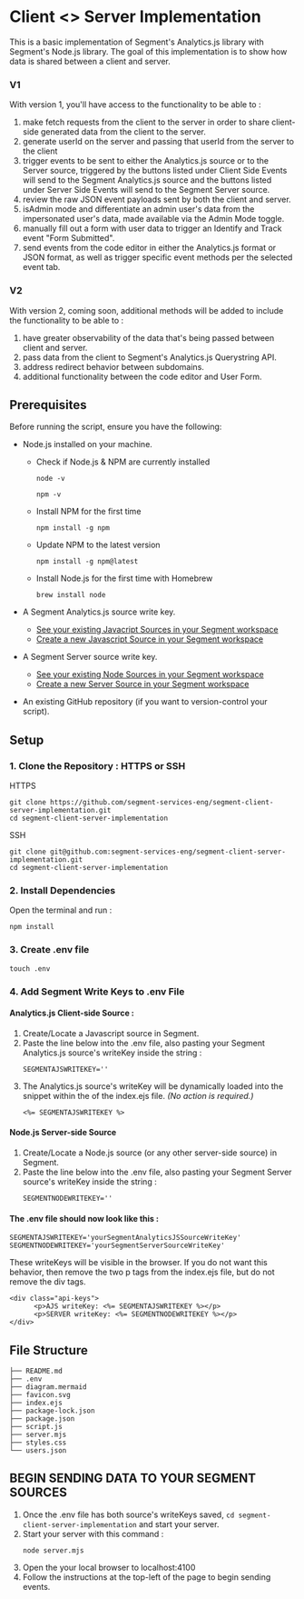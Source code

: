 # Client <> Server Implementation
This is a basic implementation of Segment's Analytics.js library with Segment's Node.js library. The goal of this implementation is to show how data is shared between a client and server.

### V1
With version 1, you'll have access to the functionality to be able to :
1. make fetch requests from the client to the server in order to share client-side generated data from the client to the server.
2. generate userId on the server and passing that userId from the server to the client
3. trigger events to be sent to either the Analytics.js source or to the Server source, triggered by the buttons listed under Client Side Events will send to the Segment Analytics.js source and the buttons listed under Server Side Events will send to the Segment Server source.
4. review the raw JSON event payloads sent by both the client and server.
5. isAdmin mode and differentiate an admin user's data from the impersonated user's data, made available via the Admin Mode toggle.
6. manually fill out a form with user data to trigger an Identify and Track event "Form Submitted".
7. send events from the code editor in either the Analytics.js format or JSON format, as well as trigger specific event methods per the selected event tab.
### V2
With version 2, coming soon, additional methods will be added to include the functionality to be able to : 
1. have greater observability of the data that's being passed between client and server.
2. pass data from the client to Segment's Analytics.js Querystring API.
3. address redirect behavior between subdomains.
4. additional functionality between the code editor and User Form.

## Prerequisites

Before running the script, ensure you have the following:
- Node.js installed on your machine.
  - Check if Node.js & NPM are currently installed
    ```
    node -v
    ```  
    ```
    npm -v
    ``` 
  - Install NPM for the first time
    ```
    npm install -g npm
    ```
  - Update NPM to the latest version
    ```
    npm install -g npm@latest
    ```
  - Install Node.js for the first time with Homebrew
    ```
    brew install node
    ```

- A Segment Analytics.js source write key.
  - [See your existing Javacript Sources in your Segment workspace](https://app.segment.com/goto-my-workspace/sources?search=javascript)
  - [Create a new Javascript Source in your Segment workspace](https://app.segment.com/goto-my-workspace/sources/catalog/javascript)

- A Segment Server source write key.
  - [See your existing Node Sources in your Segment workspace](https://app.segment.com/goto-my-workspace/sources?search=node)
  - [Create a new Server Source in your Segment workspace](https://app.segment.com/goto-my-workspace/catalog?category=Server)

- An existing GitHub repository (if you want to version-control your script).

## Setup

### 1. Clone the Repository : HTTPS or SSH

HTTPS
```
git clone https://github.com/segment-services-eng/segment-client-server-implementation.git
cd segment-client-server-implementation
```
SSH
```
git clone git@github.com:segment-services-eng/segment-client-server-implementation.git
cd segment-client-server-implementation
```


### 2. Install Dependencies
Open the terminal and run : 
```
npm install
```

### 3. Create .env file
```
touch .env
```

### 4. Add Segment Write Keys to .env File

#### Analytics.js Client-side Source : 
1. Create/Locate a Javascript source in Segment.
2. Paste the line below into the .env file, also pasting your Segment Analytics.js source's writeKey inside the string : 
   ```
   SEGMENTAJSWRITEKEY=''
   ```
3. The Analytics.js source's writeKey will be dynamically loaded into the snippet within the <head> of the index.ejs file. *(No action is required.)*
   ```
   <%= SEGMENTAJSWRITEKEY %>
   ```

#### Node.js Server-side Source
1. Create/Locate a Node.js source (or any other server-side source) in Segment.
2. Paste the line below into the .env file, also pasting your Segment Server source's writeKey inside the string : 
   ```
   SEGMENTNODEWRITEKEY=''
   ```

#### The .env file should now look like this :
```
SEGMENTAJSWRITEKEY='yourSegmentAnalyticsJSSourceWriteKey'
SEGMENTNODEWRITEKEY='yourSegmentServerSourceWriteKey'
```

These writeKeys will be visible in the browser. If you do not want this behavior, then remove the two  p  tags from the index.ejs file, but do not remove the  div  tags.
```
<div class="api-keys">
      <p>AJS writeKey: <%= SEGMENTAJSWRITEKEY %></p>
      <p>SERVER writeKey: <%= SEGMENTNODEWRITEKEY %></p>
</div>
```

## File Structure
```
├── README.md
├── .env
├── diagram.mermaid
├── favicon.svg
├── index.ejs
├── package-lock.json
├── package.json
├── script.js
├── server.mjs
├── styles.css
└── users.json
```

## BEGIN SENDING DATA TO YOUR SEGMENT SOURCES
1. Once the .env file has both source's writeKeys saved, ```cd segment-client-server-implementation``` and start your server.
2. Start your server with this command : 
      ```
      node server.mjs
      ```
3. Open the your local browser to localhost:4100
4. Follow the instructions at the top-left of the page to begin sending events.